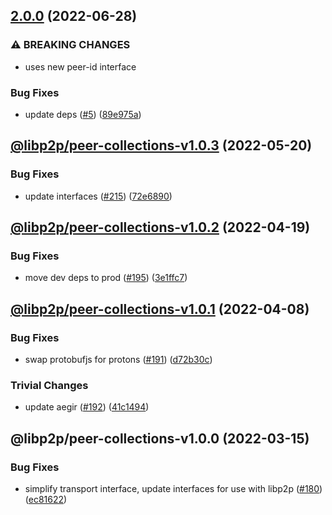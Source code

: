 ## [2.0.0](https://github.com/libp2p/js-libp2p-peer-collections/compare/v1.0.3...v2.0.0) (2022-06-28)


### ⚠ BREAKING CHANGES

* uses new peer-id interface

### Bug Fixes

* update deps ([#5](https://github.com/libp2p/js-libp2p-peer-collections/issues/5)) ([89e975a](https://github.com/libp2p/js-libp2p-peer-collections/commit/89e975aece4bbe6f9783349b223d6dac3e1d3c78))

## [@libp2p/peer-collections-v1.0.3](https://github.com/libp2p/js-libp2p-interfaces/compare/@libp2p/peer-collections-v1.0.2...@libp2p/peer-collections-v1.0.3) (2022-05-20)


### Bug Fixes

* update interfaces ([#215](https://github.com/libp2p/js-libp2p-interfaces/issues/215)) ([72e6890](https://github.com/libp2p/js-libp2p-interfaces/commit/72e6890826dadbd6e7cbba5536bde350ca4286e6))

## [@libp2p/peer-collections-v1.0.2](https://github.com/libp2p/js-libp2p-interfaces/compare/@libp2p/peer-collections-v1.0.1...@libp2p/peer-collections-v1.0.2) (2022-04-19)


### Bug Fixes

* move dev deps to prod ([#195](https://github.com/libp2p/js-libp2p-interfaces/issues/195)) ([3e1ffc7](https://github.com/libp2p/js-libp2p-interfaces/commit/3e1ffc7b174e74be483943ad4e5fcab823ae3f6d))

## [@libp2p/peer-collections-v1.0.1](https://github.com/libp2p/js-libp2p-interfaces/compare/@libp2p/peer-collections-v1.0.0...@libp2p/peer-collections-v1.0.1) (2022-04-08)


### Bug Fixes

* swap protobufjs for protons ([#191](https://github.com/libp2p/js-libp2p-interfaces/issues/191)) ([d72b30c](https://github.com/libp2p/js-libp2p-interfaces/commit/d72b30cfca4b9145e0b31db28e8fa3329a180e83))


### Trivial Changes

* update aegir ([#192](https://github.com/libp2p/js-libp2p-interfaces/issues/192)) ([41c1494](https://github.com/libp2p/js-libp2p-interfaces/commit/41c14941e8b67d6601a90b4d48a2776573d55e60))

## @libp2p/peer-collections-v1.0.0 (2022-03-15)


### Bug Fixes

* simplify transport interface, update interfaces for use with libp2p ([#180](https://github.com/libp2p/js-libp2p-interfaces/issues/180)) ([ec81622](https://github.com/libp2p/js-libp2p-interfaces/commit/ec81622e5b7c6d256e0f8aed6d3695642473293b))
